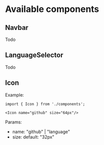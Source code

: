 # Available components

## Navbar
Todo

## LanguageSelector
Todo

## Icon
Example:
```
import { Icon } from './components';

<Icon name="github" size="64px"/>
```

Params:
* name: "github" | "language"
* size: default: "32px"